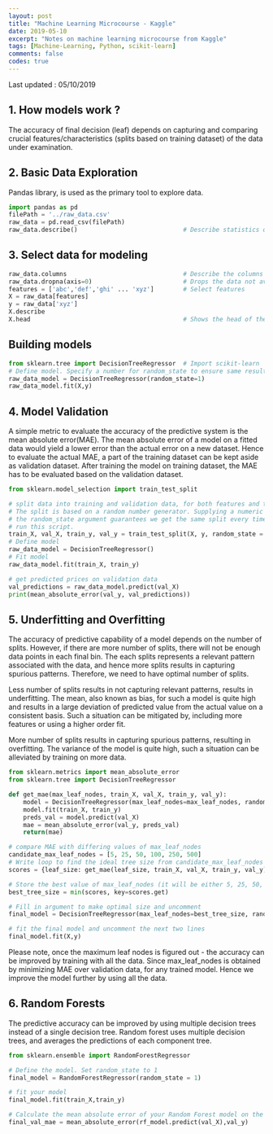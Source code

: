 ```yaml
---
layout: post
title: "Machine Learning Microcourse - Kaggle"
date: 2019-05-10
excerpt: "Notes on machine learning microcourse from Kaggle"
tags: [Machine-Learning, Python, scikit-learn]
comments: false
codes: true
---
```

Last updated : 05/10/2019

## 1. How models work ?
The accuracy of final decision (leaf) depends on capturing and comparing crucial
features/characteristics (splits based on training dataset) of the data
under examination.

## 2. Basic Data Exploration
Pandas library, is used as the primary tool to explore data.

```Python
import pandas as pd
filePath = '../raw_data.csv'
raw_data = pd.read_csv(filePath)
raw_data.describe()                             # Describe statistics of data
```

## 3. Select data for modeling
```Python
raw_data.columns                                # Describe the columns of data
raw_data.dropna(axis=0)                         # Drops the data not available
features = ['abc','def','ghi' ... 'xyz']        # Select features
X = raw_data[features]
y = raw_data['xyz']
X.describe
X.head                                          # Shows the head of the dataset
```
## Building models
```Python
from sklearn.tree import DecisionTreeRegressor  # Import scikit-learn
# Define model. Specify a number for random_state to ensure same results each run
raw_data_model = DecisionTreeRegressor(random_state=1)
raw_data_model.fit(X,y)
```

## 4. Model Validation
A simple metric to evaluate the accuracy of the predictive system is the mean absolute
error(MAE). The mean absolute error of a model on a fitted data would yield a lower
error than the actual error on a new dataset. Hence to evaluate the actual MAE,
a part of the training dataset can be kept aside as validation dataset. After training
the model on training dataset, the MAE has to be evaluated based on the validation dataset.

```Python
from sklearn.model_selection import train_test_split

# split data into training and validation data, for both features and target
# The split is based on a random number generator. Supplying a numeric value to
# the random_state argument guarantees we get the same split every time we
# run this script.
train_X, val_X, train_y, val_y = train_test_split(X, y, random_state = 0)
# Define model
raw_data_model = DecisionTreeRegressor()
# Fit model
raw_data_model.fit(train_X, train_y)

# get predicted prices on validation data
val_predictions = raw_data_model.predict(val_X)
print(mean_absolute_error(val_y, val_predictions))
```

## 5. Underfitting and Overfitting
The accuracy of predictive capability of a model depends on the number of splits.
However, if there are more number of splits, there will not be enough data points
 in each final bin. The each splits represents a relevant pattern associated with
 the data, and hence more splits results in capturing spurious patterns. Therefore,
 we need to have optimal number of splits.

 Less number of splits results in not capturing relevant patterns, results in
 underfitting. The mean, also known as bias, for such a model is quite high and
 results in a large deviation of predicted value from the actual value on a
 consistent basis. Such a situation can be mitigated by, including more features
 or using a higher order fit.

 More number of splits results in capturing spurious patterns, resulting in
 overfitting. The variance of the model is quite high, such a situation can be
 alleviated by training on more data.

 ```Python
 from sklearn.metrics import mean_absolute_error
 from sklearn.tree import DecisionTreeRegressor

 def get_mae(max_leaf_nodes, train_X, val_X, train_y, val_y):
     model = DecisionTreeRegressor(max_leaf_nodes=max_leaf_nodes, random_state=0)
     model.fit(train_X, train_y)
     preds_val = model.predict(val_X)
     mae = mean_absolute_error(val_y, preds_val)
     return(mae)

# compare MAE with differing values of max_leaf_nodes
candidate_max_leaf_nodes = [5, 25, 50, 100, 250, 500]
# Write loop to find the ideal tree size from candidate_max_leaf_nodes
scores = {leaf_size: get_mae(leaf_size, train_X, val_X, train_y, val_y) for leaf_size in candidate_max_leaf_nodes}

# Store the best value of max_leaf_nodes (it will be either 5, 25, 50, 100, 250 or 500)
best_tree_size = min(scores, key=scores.get)

# Fill in argument to make optimal size and uncomment
final_model = DecisionTreeRegressor(max_leaf_nodes=best_tree_size, random_state=0)

# fit the final model and uncomment the next two lines
final_model.fit(X,y)
 ```

 Please note, once the maximum leaf nodes is figured out - the accuracy can be improved
 by training with all the data. Since max_leaf_nodes is obtained by minimizing MAE over
 validation data, for any trained model. Hence we improve the model further by using all
 the data.

 ## 6. Random Forests
 The predictive accuracy can be improved by using multiple decision trees instead of a
 single decision tree. Random forest uses multiple decision trees, and averages the
 predictions of each component tree.

 ```Python
 from sklearn.ensemble import RandomForestRegressor

 # Define the model. Set random_state to 1
 final_model = RandomForestRegressor(random_state = 1)

 # fit your model
 final_model.fit(train_X,train_y)

 # Calculate the mean absolute error of your Random Forest model on the validation data
 final_val_mae = mean_absolute_error(rf_model.predict(val_X),val_y)
```
